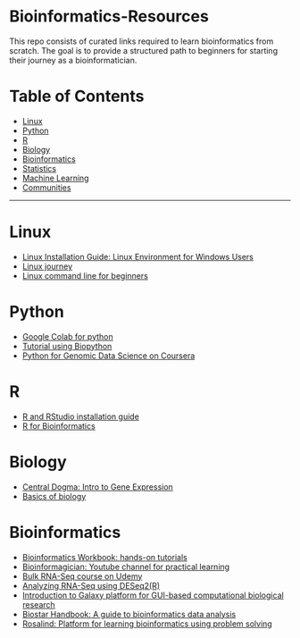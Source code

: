 # Bioinformatics-Resources

This repo consists of curated links required to learn bioinformatics from scratch. The goal is to provide a structured path to beginners for starting their journey as a bioinformatician.


# Table of Contents
- [Linux](#linux)
- [Python](#Python)
- [R](#R)
- [Biology](#Biology)
- [Bioinformatics](Bioinformatics)
- [Statistics](#Statistics)
- [Machine Learning](#MachineLearning)
- [Communities](#Communities)

---

# Linux
- [Linux Installation Guide: Linux Environment for Windows Users](https://documentation.ubuntu.com/wsl/stable/howto/install-ubuntu-wsl2/)
- [Linux journey](https://linuxjourney.com/)
- [Linux command line for beginners](https://ubuntu.com/tutorials/command-line-for-beginners#1-overview)


# Python
- [Google Colab for python ](https://colab.google/)
- [Tutorial using Biopython](https://biopython.org/wiki/Category%3ACookbook)
- [Python for Genomic Data Science on Coursera](https://www.coursera.org/learn/python-genomics?utm_medium=sem&utm_source=gg&utm_campaign=b2c_india_google-it-automation_google_ftcof_professional-certificates_cx_dr_bau_gg_pmax_pr_in_all_m_hyb_22-11_x&campaignid=19197733182&adgroupid=&device=c&keyword=&matchtype=&network=x&devicemodel=&creativeid=&assetgroupid=6458849661&targetid=&extensionid=&placement=&gad_source=1&gad_campaignid=19204410364&gbraid=0AAAAADdKX6Z-XILLTKLS-A3Ff1ibAUCN6&gclid=Cj0KCQjw8KrFBhDUARIsAMvIApZStwWbsD2rJaY9XiRxoUUc1g0DYytfIEAE4QbMmbUJeevzyxsOSZ4aAu7LEALw_wcB)


# R
- [R and RStudio installation guide](https://rstudio-education.github.io/hopr/starting.html)
- [R for Bioinformatics](https://rpubs.com/Ashu_7/Bio_tut)


# Biology
- [Central Dogma: Intro to Gene Expression](https://www.khanacademy.org/science/ap-biology/gene-expression-and-regulation/translation/a/intro-to-gene-expression-central-dogma)
- [Basics of biology](https://bio.libretexts.org/Bookshelves/Introductory_and_General_Biology/General_Biology_(Boundless))


# Bioinformatics
- [Bioinformatics Workbook: hands-on tutorials](https://bioinformaticsworkbook.org/#gsc.tab=0)
- [Bioinformagician: Youtube channel for practical learning](https://www.youtube.com/@Bioinformagician)
- [Bulk RNA-Seq course on Udemy](https://www.udemy.com/course/rnaseq_data_analysis/?utm_source=adwords&utm_medium=udemyads&utm_campaign=Search_DSA_Beta_Prof_la.EN_cc.India_Subs&campaigntype=Search&portfolio=India&language=EN&product=Subs&test=&audience=DSA&topic=&priority=Beta&utm_content=deal4584&utm_term=_._ag_185390584313_._ad_769665429119_._kw__._de_c_._dm__._pl__._ti_dsa-2436670172539_._li_9298876_._pd__._&matchtype=&gad_source=1&gad_campaignid=22900574867&gbraid=0AAAAADROdO0eFTVXw5580k7usE7EQ38Tk&gclid=Cj0KCQjw8KrFBhDUARIsAMvIApbaKST-00HyDb94uwc_38rXdrr93bRZKFRLvvABCB_JZB2PN3ObGzIaAuHzEALw_wcB&couponCode=PMNVD2025)
- [Analyzing RNA-Seq using DESeq2(R)](https://bioconductor.org/packages/devel/bioc/vignettes/DESeq2/inst/doc/DESeq2.html)
- [Introduction to Galaxy platform for GUI-based computational biological research ](https://training.galaxyproject.org/training-material/topics/introduction/)
- [Biostar Handbook: A guide to bioinformatics data analysis](https://www.biostarhandbook.com/)
- [Rosalind: Platform for learning bioinformatics using problem solving](https://rosalind.info/problems/locations/)
